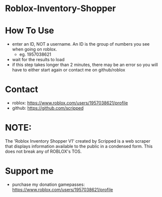 # Roblox-Inventory-Shopper

# How To Use
   - enter an ID, NOT a username. An ID is the group of numbers you see when going on roblox.
      - eg. 1957038621
   - wait for the results to load
   - if this step takes longer than 2 minutes, there may be an error so you will have to either start again or contact me on github/roblox

# Contact
   - roblox: https://www.roblox.com/users/1957038621/profile
   - github: https://github.com/scripped

# NOTE:
The 'Roblox Inventory Shopper V1' created by Scripped is a web scraper that displays information available to the public in a condensed form. This does not break any of ROBLOX's TOS.

# Support me
   - purchase my donation gamepasses: https://www.roblox.com/users/1957038621/profile
